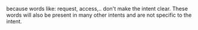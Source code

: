 because words like: request, access,.. don't make the intent clear. These words will also be present in many other intents and are not specific to the intent.
